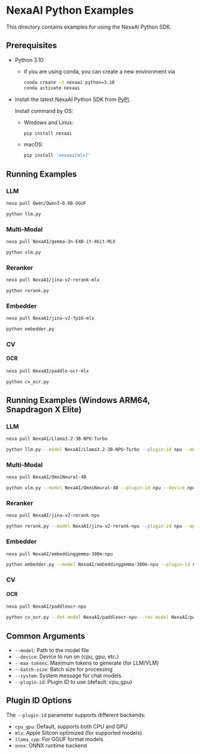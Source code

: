 # NexaAI Python Examples

This directory contains examples for using the NexaAI Python SDK.

## Prerequisites

- Python 3.10
  - if you are using conda, you can create a new environment via
    ```sh
    conda create -n nexaai python=3.10
    conda activate nexaai
    ```
- Install the latest NexaAI Python SDK from [PyPI](https://pypi.org/project/nexaai/#history).

  Install command by OS:

  - Windows and Linux:
    ```bash
    pip install nexaai
    ```
  - macOS:
    ```bash
    pip install 'nexaai[mlx]'
    ```

## Running Examples

### LLM

```bash
nexa pull Qwen/Qwen3-0.6B-GGUF

python llm.py
```

### Multi-Modal

```bash
nexa pull NexaAI/gemma-3n-E4B-it-4bit-MLX

python vlm.py
```

### Reranker

```bash
nexa pull NexaAI/jina-v2-rerank-mlx

python rerank.py
```

### Embedder

```bash
nexa pull NexaAI/jina-v2-fp16-mlx

python embedder.py
```

### CV

#### OCR

```bash
nexa pull NexaAI/paddle-ocr-mlx

python cv_ocr.py
```
## Running Examples (Windows ARM64, Snapdragon X Elite)

### LLM
```bash
nexa pull NexaAI/Llama3.2-3B-NPU-Turbo

python llm.py --model NexaAI/Llama3.2-3B-NPU-Turbo --plugin-id npu --device npu --max-tokens 100 --system "You are a helpful assistant."
```

### Multi-Modal

```bash
nexa pull NexaAI/OmniNeural-4B

python vlm.py --model NexaAI/OmniNeural-4B --plugin-id npu --device npu --max-tokens 100 --system "You are a helpful assistant."
```

### Reranker
```bash
nexa pull NexaAI/jina-v2-rerank-npu

python rerank.py --model NexaAI/jina-v2-rerank-npu --plugin-id npu --query "Where is on-device AI?" --documents "On-device AI is a type of AI that is processed on the device itself, rather than in the cloud." "edge computing" "A ragdoll is a breed of cat that is known for its long, flowing hair and gentle personality." "The capital of France is Paris."
```

### Embedder
```bash
nexa pull NexaAI/embeddinggemma-300m-npu

python embedder.py --model NexaAI/embeddinggemma-300m-npu --plugin-id npu --texts "On-device AI is a type of AI that is processed on the device itself, rather than in the cloud." "edge computing" "A ragdoll is a breed of cat that is known for its long, flowing hair and gentle personality." "The capital of France is Paris." --query "what is on device AI" --batch-size 2
```

### CV

#### OCR
```bash
nexa pull NexaAI/paddleocr-npu

python cv_ocr.py --det-model NexaAI/paddleocr-npu --rec-model NexaAI/paddleocr-npu --image c:/Users/mengshengwu/workspace/nexa-sdk/temp/image.png
```

## Common Arguments

- `--model`: Path to the model file
- `--device`: Device to run on (cpu, gpu, etc.)
- `--max-tokens`: Maximum tokens to generate (for LLM/VLM)
- `--batch-size`: Batch size for processing
- `--system`: System message for chat models
- `--plugin-id`: Plugin ID to use (default: cpu_gpu)

## Plugin ID Options

The `--plugin-id` parameter supports different backends:
- `cpu_gpu`: Default, supports both CPU and GPU
- `mlx`: Apple Silicon optimized (for supported models)
- `llama_cpp`: For GGUF format models
- `onnx`: ONNX runtime backend